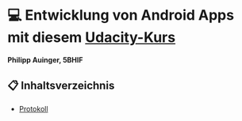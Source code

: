 # :computer: Entwicklung von Android Apps mit diesem [Udacity-Kurs](https://classroom.udacity.com/courses/ud9012)
#### Philipp Auinger, 5BHIF

## :clipboard: Inhaltsverzeichnis
 - [Protokoll](#clipboard-Protokoll)
